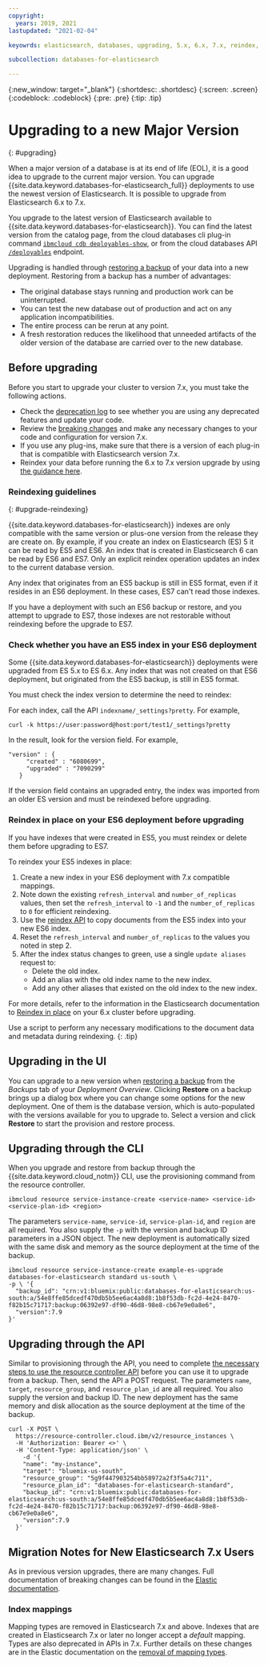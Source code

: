 ```yaml
---
copyright:
  years: 2019, 2021
lastupdated: "2021-02-04"

keyowrds: elasticsearch, databases, upgrading, 5.x, 6.x, 7.x, reindex, indices

subcollection: databases-for-elasticsearch

---
```


{:new_window: target="_blank"}
{:shortdesc: .shortdesc}
{:screen: .screen}
{:codeblock: .codeblock}
{:pre: .pre}
{:tip: .tip}


# Upgrading to a new Major Version
{: #upgrading}

When a major version of a database is at its end of life (EOL), it is a good idea to upgrade to the current major version. You can upgrade {{site.data.keyword.databases-for-elasticsearch_full}} deployments to use the newest version of Elasticsearch. It is possible to upgrade from Elasticsearch 6.x to 7.x.

You upgrade to the latest version of Elasticsearch available to {{site.data.keyword.databases-for-elasticsearch}}. You can find the latest version from the catalog page, from the cloud databases cli plug-in command [`ibmcloud cdb deployables-show`](/docs/databases-cli-plugin?topic=databases-cli-plugin-cdb-reference#deployables-show), or from the cloud databases API [`/deployables`](https://cloud.ibm.com/apidocs/cloud-databases-api#get-all-deployable-databases) endpoint.

Upgrading is handled through [restoring a backup](/docs/databases-for-elasticsearch?topic=cloud-databases-dashboard-backups#restoring-a-backup) of your data into a new deployment. Restoring from a backup has a number of advantages:

- The original database stays running and production work can be uninterrupted.
- You can test the new database out of production and act on any application incompatibilities.
- The entire process can be rerun at any point.
- A fresh restoration reduces the likelihood that unneeded artifacts of the older version of the database are carried over to the new database.


## Before upgrading
Before you start to upgrade your cluster to version 7.x, you must take the following actions.

- Check the [deprecation log](https://www.elastic.co/guide/en/elasticsearch/reference/current/logging.html#deprecation-logging) to see whether you are using any deprecated features and update your code.
- Review the [breaking changes](https://www.elastic.co/guide/en/elasticsearch/reference/current/breaking-changes.html) and make any necessary changes to your code and configuration for version 7.x.
- If you use any plug-ins, make sure that there is a version of each plug-in that is compatible with Elasticsearch version 7.x.
- Reindex your data before running the 6.x to 7.x version upgrade by using [the guidance here](/docs/databases-for-elasticsearch?topic=databases-for-elasticsearch-upgrading#upgrade-reindexing).

### Reindexing guidelines
{: #upgrade-reindexing}

{{site.data.keyword.databases-for-elasticsearch}} indexes are only compatible with the same version or plus-one version from the release they are create on. By example, if you create an index on Elasticsearch (ES) 5 it can be read by ES5 and ES6. An index that is created in Elasticsearch 6 can be read by ES6 and ES7. Only an explicit reindex operation updates an index to the current database version.

Any index that originates from an ES5 backup is still in ES5 format, even if it resides in an ES6 deployment. In these cases, ES7 can't read those indexes. 

If you have a deployment with such an ES6 backup or restore, and you attempt to upgrade to ES7, those indexes are not restorable without reindexing before the upgrade to ES7.

### Check whether you have an ES5 index in your ES6 deployment 
  Some {{site.data.keyword.databases-for-elasticsearch}} deployments were upgraded from ES 5.x to ES 6.x. Any index that was not created on that ES6 deployment, but originated from the ES5 backup, is still in ES5 format.
  
  You must check the index version to determine the need to reindex:
    
  For each index, call the API `indexname/_settings?pretty`. For example,
    
  `curl -k https://user:password@host:port/test1/_settings?pretty`

  In the result, look for the version field. For example,

  ```
  "version" : {
       "created" : "6080699",
       "upgraded" : "7090299"
     }
  ```
  If the version field contains an upgraded entry, the index was imported from an older ES version and must be reindexed before upgrading.

  
### Reindex in place on your ES6 deployment before upgrading

  If you have indexes that were created in ES5, you must reindex or delete them before upgrading to ES7. 

  To reindex your ES5 indexes in place:

  1. Create a new index in your ES6 deployment with 7.x compatible mappings.
  2. Note down the existing `refresh_interval` and `number_of_replicas` values, then set the `refresh_interval` to `-1` and the `number_of_replicas` to `0` for efficient reindexing.
  3. Use the [reindex API](https://www.elastic.co/guide/en/elasticsearch/reference/current/docs-reindex.html) to copy documents from the ES5 index into your new ES6 index. 
  4. Reset the `refresh_interval` and `number_of_replicas` to the values you noted in step 2.
  5. After the index status changes to green, use a single `update aliases` request to:
      - Delete the old index.
      - Add an alias with the old index name to the new index.
      - Add any other aliases that existed on the old index to the new index.

  For more details, refer to the information in the Elasticsearch documentation to [Reindex in place](https://www.elastic.co/guide/en/elasticsearch/reference/current/reindex-upgrade-inplace.html) on your 6.x cluster before upgrading.

  Use a script to perform any necessary modifications to the document data and metadata during reindexing.
  {: .tip}



## Upgrading in the UI

You can upgrade to a new version when [restoring a backup](/docs/databases-for-elasticsearch?topic=cloud-databases-dashboard-backups#restoring-a-backup) from the _Backups_ tab of your _Deployment Overview_. Clicking **Restore** on a backup brings up a dialog box where you can change some options for the new deployment. One of them is the database version, which is auto-populated with the versions available for you to upgrade to. Select a version and click **Restore** to start the provision and restore process.

## Upgrading through the CLI

When you upgrade and restore from backup through the  {{site.data.keyword.cloud_notm}} CLI, use the provisioning command from the resource controller.
```
ibmcloud resource service-instance-create <service-name> <service-id> <service-plan-id> <region>
```
The parameters `service-name`, `service-id`, `service-plan-id`, and `region` are all required. You also supply the `-p` with the version and backup ID parameters in a JSON object. The new deployment is automatically sized with the same disk and memory as the source deployment at the time of the backup.

```
ibmcloud resource service-instance-create example-es-upgrade databases-for-elasticsearch standard us-south \
-p \ '{
  "backup_id": "crn:v1:bluemix:public:databases-for-elasticsearch:us-south:a/54e8ffe85dcedf470db5b5ee6ac4a8d8:1b8f53db-fc2d-4e24-8470-f82b15c71717:backup:06392e97-df90-46d8-98e8-cb67e9e0a8e6",
  "version":7.9
}'
```

## Upgrading through the API

Similar to provisioning through the API, you need to complete [the necessary steps to use the resource controller API](/docs/databases-for-elasticsearch?topic=cloud-databases-provisioning#provisioning-through-the-resource-controller-api) before you can use it to upgrade from a backup. Then, send the API a POST request. The parameters `name`, `target`, `resource_group`, and `resource_plan_id` are all required. You also supply the version and backup ID. The new deployment has the same memory and disk allocation as the source deployment at the time of the backup.
```
curl -X POST \
  https://resource-controller.cloud.ibm/v2/resource_instances \
  -H 'Authorization: Bearer <>' \
  -H 'Content-Type: application/json' \
    -d '{
    "name": "my-instance",
    "target": "bluemix-us-south",
    "resource_group": "5g9f447903254bb58972a2f3f5a4c711",
    "resource_plan_id": "databases-for-elasticsearch-standard",
    "backup_id": "crn:v1:bluemix:public:databases-for-elasticsearch:us-south:a/54e8ffe85dcedf470db5b5ee6ac4a8d8:1b8f53db-fc2d-4e24-8470-f82b15c71717:backup:06392e97-df90-46d8-98e8-cb67e9e0a8e6",
    "version":7.9
  }'
```

## Migration Notes for New Elasticsearch 7.x Users 
 
As in previous version upgrades, there are many changes. Full documentation of breaking changes can be found in the [Elastic documentation](https://www.elastic.co/guide/en/elasticsearch/reference/current/breaking-changes.html). 
 

### Index mappings 

Mapping types are removed in Elasticsearch 7.x and above. Indexes that are created in Elasticsearch 7.x or later no longer accept a _default_ mapping. Types are also deprecated in APIs in 7.x. Further details on these changes are in the Elastic documentation on the [removal of mapping types](https://www.elastic.co/guide/en/elasticsearch/reference/current/removal-of-types.html).

